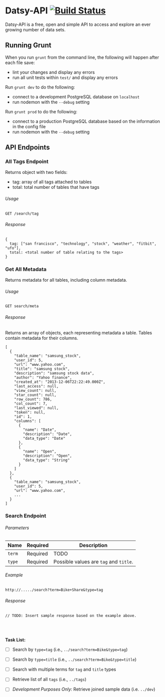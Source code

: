 Datsy-API [![Build Status](https://travis-ci.org/Datsy/datsy-api.png?branch=master)](https://travis-ci.org/Datsy/datsy-api)
=============

Datsy-API is a free, open and simple API to access and explore an ever growing
number of data sets.

Running Grunt
-------

When you run `grunt` from the command line, the following will happen after each
file save:
* lint your changes and display any errors
* run all unit tests within `test/` and display any errors

Run `grunt dev` to do the following:
* connect to a development PostgreSQL database on `localhost`
* run nodemon with the `--debug` setting

Run `grunt prod` to do the following:
* connect to a production PostgreSQL database based on the information in the config file
* run nodemon with the `--debug` setting


API Endpoints
-------

### All Tags Endpoint
Returns object with two fields:
- tag: array of all tags attached to tables
- total: total number of tables that have tags

###### Usage
```
GET /search/tag
```
###### Response
```
{
  tag: ["san francisco", "technology", "stock", "weather", "fitbit", "ufo"],
  total: <total number of table relating to the tags>
}
```

### Get All Metadata
Returns metadata for all tables, including column metadata.

###### Usage
```
GET search/meta
```
###### Response
Returns an array of objects, each representing metadata a table. Tables contain metadata for their columns.
```
[
  {
    "table_name": "samsung_stock",
    "user_id": 5,
    "url": "www.yahoo.com",
    "title": "samsung stock",
    "description": "samsung stock data",
    "author": "Yahoo finance",
    "created_at": "2013-12-06T22:22:49.000Z",
    "last_access": null,
    "view_count": null,
    "star_count": null,
    "row_count": 786,
    "col_count": 7,
    "last_viewed": null,
    "token": null,
    "id": 1,
    "columns": [
      {
        "name": "Date",
        "description": "Date",
        "data_type": "Date"
      },
      {
        "name": "Open",
        "description": "Open",
        "data_type": "String"
      }
    ]
  },
  {
    "table_name": "samsung_stock",
    "user_id": 5,
    "url": "www.yahoo.com",
    ...
  }
]
```

### Search Endpoint

###### Parameters
| Name     | Required    | Description                                    |
| -------- | ----------- | ---------------------------------------------- |
| `term`   | Required    | TODO                                           |
| `type`   | Required    | Possible values are `tag` and `title`.         |


###### Example
```
http://...../search?term=Bike+Share&type=tag
```

###### Response
```
// TODO: Insert sample response based on the example above.
```
<br />
<br />

**Task List:**
- [ ] Search by `type=tag` (i.e., `../search?term=Bike&type=tag`)
- [ ] Search by `type=title` (i.e., `../search?term=Bike&type=title`)
- [ ] Search with multiple terms for `tag` and `title` types
- [ ] Retrieve list of all `tags` (i.e., `../tags`)
- [ ] *Development Purposes Only:* Retrieve joined sample data (i.e. `../dev`)

